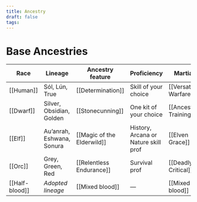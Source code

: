 ```yaml
---
title: Ancestry
draft: false
tags:
---
```

# Base Ancestries

| Race           | Lineage                   | Ancestry feature           | Proficiency                          | Martial                | Mundane                | Magic                     | Wanderer              |
| -------------- | ------------------------- | -------------------------- | ------------------------------------ | ---------------------- | ---------------------- | ------------------------- | --------------------- |
| [[Human]]      | Sól, Lún, True            | [[Determination]]          | Skill of your choice                 | [[Versatile Warfare]]  | [[Versatile Backpack]] | [[Versatile Magic]]       | [[Versatile Mastery]] |
| [[Dwarf]]      | Silver, Obsidian, Golden  | [[Stonecunning]]           | One kit of your choice               | [[Ancestral Training]] | [[Skilled hands]]      | [[Song of the mountains]] | [[Stoneskin]]         |
| [[Elf]]        | Au’anrah, Eshwana, Sonura | [[Magic of the Elderwild]] | History, Arcana or Nature skill prof | [[Elven Grace]]        | [[Elven Accuracy]]     | [[Elven alacrity]]        | [[Elven Wisdom]]      |
| [[Orc]]        | Grey, Green, Red          | [[Relentless Endurance]]   | Survival prof                        | [[Deadly Critical]]    | [[Strong grip]]        | [[Shamanic ritual]]       | [[Sharp instinct]]    |
| [[Half-blood]] | _Adopted lineage_         | [[Mixed blood]]            | —                                    | [[Mixed blood]]        | [[Mixed blood]]        | [[Mixed blood]]           | [[Mixed blood]]       |
